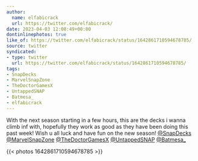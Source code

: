 ```yaml
---
author:
  name: elfabicrack
  url: https://twitter.com/elfabicrack/
date: 2023-04-03 12:08:49+00:00
dontinlinephotos: true
like_of: https://twitter.com/elfabicrack/status/1642861710594678785/
source: twitter
syndicated:
- type: twitter
  url: https://twitter.com/elfabicrack/status/1642861710594678785/
tags:
- SnapDecks
- MarvelSnapZone
- TheDoctorGamesX
- UntappedSNAP
- Batmesa_
- elfabicrack
---
```


With the next season starting in a few hours, this are the decks i wanna climb inf with, hopefully they work as good as they have been doing this past week! Wish u all luck and have fun on the new season! [@SnapDecks](https://twitter.com/SnapDecks/) [@MarvelSnapZone](https://twitter.com/MarvelSnapZone/) [@TheDoctorGamesX](https://twitter.com/TheDoctorGamesX/) [@UntappedSNAP](https://twitter.com/UntappedSNAP/) [@Batmesa_](https://twitter.com/Batmesa_/) 

{{< photos 1642861710594678785 >}}
